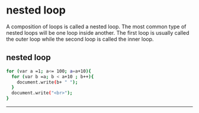 
# nested loop
A composition of loops is called a nested loop. The most common type of nested loops will be one loop inside another. The first loop is usually called the outer loop while the second loop is called the inner loop.

nested loop
---
```bash
for (var a =1; a<= 100; a=a+10){
  for (var b =a; b < a+10 ; b++){
    document.write(b+ " ");
  }
  document.write("<br>");
}  
```
----
